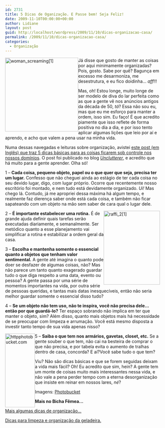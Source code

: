 ```yaml
---
id: 2731
title: 5 Dicas de Oganização. E Passe bem! Seja Feliz!
date: 2009-11-10T00:00:00+00:00
author: Lidiane
layout: post
guid: http://localhost/wordpress/2009/11/10/dicas-organizacao-casa/
permalink: /2009/11/10/dicas-organizacao-casa/
categories:
  - Organização
---
```

[<img style="display: inline; margin-left: 0; margin-right: 0; border-width: 0;" title="woman_screaming[1]" src="http://www.trololodemulher.com.br/blog/wp-content/uploads/2009/11/woman_screaming1_thumb.jpg" border="0" alt="woman_screaming[1]" width="238" height="240" align="left" />](http://www.trololodemulher.com.br/blog/wp-content/uploads/2009/11/woman_screaming1.jpg) Já disse que gosto de manter as coisas por aqui minimamente organizadas? Pois, gosto. Sabe por quê? Bagunça em excesso me desarmoniza, me desestrutura, e eu fico doidinha… _aff_!!!

Mas, oh! Estou longe, muito longe de ser modelo de diva do lar perfeita como as que a gente vê nos anúncios antigos da década de 50, _tá_? Essa não sou eu, mas que eu me esforço para manter a ordem, isso sim. Eu faço! É que acredito piamente que isso reflete de forma positiva no dia a dia, e por isso tento aplicar algumas lições que leio por aí e aprendo, e acho que valem a pena usar na minha vida.

Numa dessas navegadas e leituras sobre organização, avistei <a href="http://unclutterer.com/2008/10/22/five-classic-clutter-busting-strategies/" target="_blank">este post (em Inglês) que traz 5 dicas básicas para as coisas ficarem sob controle nos nossos domínios</a>. O post foi publicado no blog _<a href="http://unclutterer.com/" target="_blank">Unclutterer</a>_, e acredito que há muito para a gente aprender. Olha só!

1 – **Cada coisa, pequeno objeto, papel ou o que quer que seja, precisa ter um lugar.** Confesso que não cheguei ainda ao estágio de ter cada coisa no seu devido lugar, digo, com lugar próprio. Ocorre que recentemente nosso escritório foi montado, e nem tudo está devidamente organizado. _Ui!_ Mas chego lá. Contudo, já me apropriei dessa máxima há algum tempo, e realmente faz dierença saber onde está cada coisa, e também não ficar sapateando com um objeto na mão sem saber de cara qual o lugar dele.

[<img style="display: inline; margin-left: 0; margin-right: 0; border-width: 0;" title="raffi_2[1]" src="http://www.trololodemulher.com.br/blog/wp-content/uploads/2009/11/raffi_21_thumb.jpg" border="0" alt="raffi_2[1]" width="183" height="240" align="right" />](http://www.trololodemulher.com.br/blog/wp-content/uploads/2009/11/raffi_21.jpg) 2 – **É importante estabelecer uma rotina.** É de grande ajuda definir quais tarefas serão executadas diariamente, e semanalmente. Ser metódico quanto a esse planejamento vai simplificar a rotina e estabilizar a ordem geral da casa.

3 – **Escolha e mantenha somente o essencial quanto a objetos que tenham valor sentimental.** A gente até imagina o quanto pode doer se desfazer de algumas coisas, não? Mas não parece um tanto quanto exagerado guardar tudo o que diga respeito a uma data, evento ou pessoa? A gente passa por uma série de momentos importantes na vida, por outra série de pessoas queridas, e tantas mais datas inesquecíveis, então não seria melhor guardar somente o essencial disso tudo?

4 – **Se um objeto não tem uso, não te inspira, você não precisa dele… então por que guardá-lo?** Ter espaço sobrando não implica em ter que manter o objeto, sim? Além disso, quanto mais objetos mais há necessidade de se preocupar com limpeza e arrumação. Você está mesmo disposta a investir tanto tempo de sua vida apenas nisso?

[<img style="display: inline; margin-left: 0; margin-right: 0; border-width: 0;" title="httpphotobucket.com" src="http://www.trololodemulher.com.br/blog/wp-content/uploads/2009/11/httpphotobucket-com_thumb.jpg" border="0" alt="httpphotobucket.com" width="97" height="240" align="left" />](http://www.trololodemulher.com.br/blog/wp-content/uploads/2009/11/httpphotobucket-com.jpg) 5 – **Saiba o que tem nos armários, gavetas, closet, etc.** Se a gente souber o que tem, não cai na besteira de comprar o que não precisa, e por tabela evita o aumento de tralhas dentro de casa, concorda? E aí?Você sabe tudo o que tem?

Viu? Não são dicas básicas e que se forem seguidas deixam a vida mais fácil? Oh! Eu acredito que sim, hein? A gente tem um monte de coisas muito mais interessantes nessa vida, e não vale a pena perder tempo com a eterna desorganização que insiste em reinar em nossos lares, _né_?

Imagens: <a href="http://photobucket.com/" target="_blank">Photobucket</a>

**Mais no Bicha Fêmea…**

[Mais algumas dicas de organização…](http://www.trololodemulher.com.br/2009/05/04/mais-algumas-dicas-de-organizao/)

[Dicas para limpeza e organização da geladeira.](http://www.trololodemulher.com.br/2009/04/21/dicas-para-limpeza-e-organizao-da-geladeira-2/)